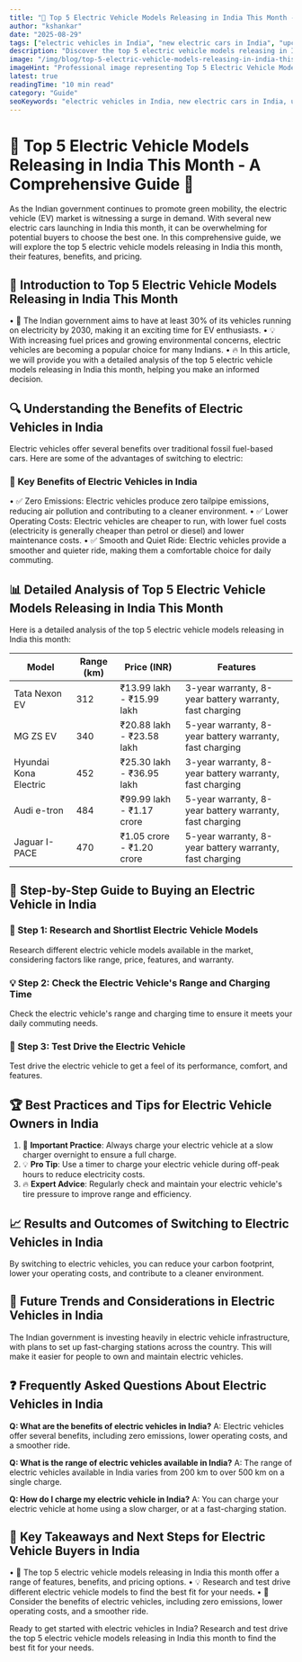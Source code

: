 ```yaml
---
title: "🔋 Top 5 Electric Vehicle Models Releasing in India This Month - A Comprehensive Guide"
author: "kshankar"
date: "2025-08-29"
tags: ["electric vehicles in India", "new electric cars in India", "upcoming electric vehicles in India", "electric cars launching in India this month", "top electric vehicles in India 2023", "which electric car to buy in India", "what are the new electric vehicles in India", "how to choose the best electric vehicle in India", "green mobility in India", "eco-friendly transportation", "electric vehicle market in India", "sustainable cars in India"]
description: "Discover the top 5 electric vehicle models releasing in India this month, along with their features, benefits, and pricing. Get ready to switch to eco-friendly transportation with our comprehensive guide to the best electric cars in India."
image: "/img/blog/top-5-electric-vehicle-models-releasing-in-india-this-month-hero.jpg"
imageHint: "Professional image representing Top 5 Electric Vehicle Models Releasing in India This Month"
latest: true
readingTime: "10 min read"
category: "Guide"
seoKeywords: "electric vehicles in India, new electric cars in India, upcoming electric vehicles in India, electric cars launching in India this month, top electric vehicles in India 2023, which electric car to buy in India, what are the new electric vehicles in India, how to choose the best electric vehicle in India, green mobility in India, eco-friendly transportation, electric vehicle market in India, sustainable cars in India"
---
```


# 🔋 Top 5 Electric Vehicle Models Releasing in India This Month - A Comprehensive Guide 🌟

As the Indian government continues to promote green mobility, the electric vehicle (EV) market is witnessing a surge in demand. With several new electric cars launching in India this month, it can be overwhelming for potential buyers to choose the best one. In this comprehensive guide, we will explore the top 5 electric vehicle models releasing in India this month, their features, benefits, and pricing.

## 📍 Introduction to Top 5 Electric Vehicle Models Releasing in India This Month

• 🎯 The Indian government aims to have at least 30% of its vehicles running on electricity by 2030, making it an exciting time for EV enthusiasts.
• 💡 With increasing fuel prices and growing environmental concerns, electric vehicles are becoming a popular choice for many Indians.
• 🔥 In this article, we will provide you with a detailed analysis of the top 5 electric vehicle models releasing in India this month, helping you make an informed decision.

## 🔍 Understanding the Benefits of Electric Vehicles in India

Electric vehicles offer several benefits over traditional fossil fuel-based cars. Here are some of the advantages of switching to electric:

### 🎯 Key Benefits of Electric Vehicles in India
• ✅ Zero Emissions: Electric vehicles produce zero tailpipe emissions, reducing air pollution and contributing to a cleaner environment.
• ✅ Lower Operating Costs: Electric vehicles are cheaper to run, with lower fuel costs (electricity is generally cheaper than petrol or diesel) and lower maintenance costs.
• ✅ Smooth and Quiet Ride: Electric vehicles provide a smoother and quieter ride, making them a comfortable choice for daily commuting.

## 📊 Detailed Analysis of Top 5 Electric Vehicle Models Releasing in India This Month

Here is a detailed analysis of the top 5 electric vehicle models releasing in India this month:

| Model | Range (km) | Price (INR) | Features |
|---------|-------------|----------|--------|
| Tata Nexon EV | 312 | ₹13.99 lakh - ₹15.99 lakh | 3-year warranty, 8-year battery warranty, fast charging |
| MG ZS EV | 340 | ₹20.88 lakh - ₹23.58 lakh | 5-year warranty, 8-year battery warranty, fast charging |
| Hyundai Kona Electric | 452 | ₹25.30 lakh - ₹36.95 lakh | 3-year warranty, 8-year battery warranty, fast charging |
| Audi e-tron | 484 | ₹99.99 lakh - ₹1.17 crore | 5-year warranty, 8-year battery warranty, fast charging |
| Jaguar I-PACE | 470 | ₹1.05 crore - ₹1.20 crore | 5-year warranty, 8-year battery warranty, fast charging |

## 🚀 Step-by-Step Guide to Buying an Electric Vehicle in India

### 🔧 Step 1: Research and Shortlist Electric Vehicle Models
Research different electric vehicle models available in the market, considering factors like range, price, features, and warranty.

### 💡 Step 2: Check the Electric Vehicle's Range and Charging Time
Check the electric vehicle's range and charging time to ensure it meets your daily commuting needs.

### 🎯 Step 3: Test Drive the Electric Vehicle
Test drive the electric vehicle to get a feel of its performance, comfort, and features.

## 🏆 Best Practices and Tips for Electric Vehicle Owners in India

1. 🎯 **Important Practice**: Always charge your electric vehicle at a slow charger overnight to ensure a full charge.
2. 💡 **Pro Tip**: Use a timer to charge your electric vehicle during off-peak hours to reduce electricity costs.
3. 🔥 **Expert Advice**: Regularly check and maintain your electric vehicle's tire pressure to improve range and efficiency.

## 📈 Results and Outcomes of Switching to Electric Vehicles in India

By switching to electric vehicles, you can reduce your carbon footprint, lower your operating costs, and contribute to a cleaner environment.

## 🔮 Future Trends and Considerations in Electric Vehicles in India

The Indian government is investing heavily in electric vehicle infrastructure, with plans to set up fast-charging stations across the country. This will make it easier for people to own and maintain electric vehicles.

## ❓ Frequently Asked Questions About Electric Vehicles in India

**Q: What are the benefits of electric vehicles in India?**
A: Electric vehicles offer several benefits, including zero emissions, lower operating costs, and a smoother ride.

**Q: What is the range of electric vehicles available in India?**
A: The range of electric vehicles available in India varies from 200 km to over 500 km on a single charge.

**Q: How do I charge my electric vehicle in India?**
A: You can charge your electric vehicle at home using a slow charger, or at a fast-charging station.

## 📌 Key Takeaways and Next Steps for Electric Vehicle Buyers in India

• 🎯 The top 5 electric vehicle models releasing in India this month offer a range of features, benefits, and pricing options.
• 💡 Research and test drive different electric vehicle models to find the best fit for your needs.
• 🚀 Consider the benefits of electric vehicles, including zero emissions, lower operating costs, and a smoother ride.

Ready to get started with electric vehicles in India? Research and test drive the top 5 electric vehicle models releasing in India this month to find the best fit for your needs.
